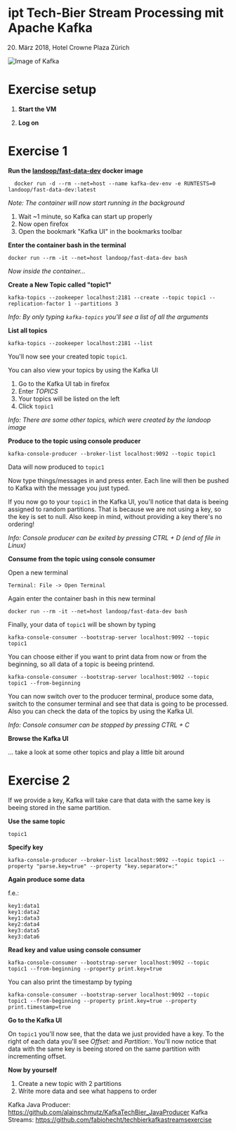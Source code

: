 # ipt Tech-Bier Stream Processing mit Apache Kafka
20. März 2018, Hotel Crowne Plaza Zürich



![Image of Kafka](https://www.codecentric.de/files/2015/12/logo.png)


# Exercise setup

1. **Start the VM**

2. **Log on**

# Exercise 1

**Run the [landoop/fast-data-dev](https://github.com/Landoop/fast-data-dev) docker image**

```
  docker run -d --rm --net=host --name kafka-dev-env -e RUNTESTS=0 landoop/fast-data-dev:latest
```
_Note: The container will now start running in the background_

1. Wait ~1 minute, so Kafka can start up properly
1. Now open firefox
1. Open the bookmark "Kafka UI" in the bookmarks toolbar

**Enter the container bash in the terminal**

```
docker run --rm -it --net=host landoop/fast-data-dev bash
```

_Now inside the container..._

**Create a New Topic called "topic1"**
```
kafka-topics --zookeeper localhost:2181 --create --topic topic1 --replication-factor 1 --partitions 3
```
_Info: By only typing `kafka-topics` you'll see a list of all the arguments_

**List all topics**
```
kafka-topics --zookeeper localhost:2181 --list
```
You'll now see your created topic `topic1`.

You can also view your topics by using the Kafka UI

1. Go to the Kafka UI tab in firefox 
1. Enter _TOPICS_
1. Your topics will be listed on the left
1. Click `topic1`

_Info: There are some other topics, which were created by the landoop image_

**Produce to the topic using console producer**
```
kafka-console-producer --broker-list localhost:9092 --topic topic1
```
Data will now produced to `topic1`

Now type things/messages in and press enter. Each line will then be pushed to Kafka with the message you just typed.

If you now go to your `topic1` in the Kafka UI, you'll notice that data is beeing assigned to random partitions. That is because we are not using a key, so the key is set to null. Also keep in mind, without providing a key there's no ordering!

_Info: Console producer can be exited by pressing CTRL + D (end of file in Linux)_

**Consume from the topic using console consumer**

Open a new terminal

`Terminal: File -> Open Terminal`

Again enter the container bash in this new terminal

```
docker run --rm -it --net=host landoop/fast-data-dev bash
```

Finally, your data of `topic1` will be shown by typing

```
kafka-console-consumer --bootstrap-server localhost:9092 --topic topic1
```

You can choose either if you want to print data from now or from the beginning, so all data of a topic is beeing printend.

```
kafka-console-consumer --bootstrap-server localhost:9092 --topic topic1 --from-beginning
```

You can now switch over to the producer terminal, produce some data, switch to the consumer terminal and see that data is going to be processed. Also you can check the data of the topics by using the Kafka UI.

_Info: Console consumer can be stopped by pressing CTRL + C_


**Browse the Kafka UI** 

... take a look at some other topics and play a little bit around 

# Exercise 2

If we provide a key, Kafka will take care that data with the same key is beeing stored in the same partition.

**Use the same topic**

`topic1`

**Specify key**

```
kafka-console-producer --broker-list localhost:9092 --topic topic1 --property "parse.key=true" --property "key.separator=:"
```

**Again produce some data**

f.e.:

```
key1:data1
key1:data2
key1:data3
key2:data4
key3:data5
key3:data6
```

**Read key and value using console consumer**


```
kafka-console-consumer --bootstrap-server localhost:9092 --topic topic1 --from-beginning --property print.key=true
```

You can also print the timestamp by typing

```
kafka-console-consumer --bootstrap-server localhost:9092 --topic topic1 --from-beginning --property print.key=true --property print.timestamp=true
```

**Go to the Kafka UI**

On `topic1` you'll now see, that the data we just provided have a key. To the right of each data you'll see _Offset:_ and _Partition:_. You'll now notice that data with the same key is beeing stored on the same partition with incrementing offset.

**Now by yourself**

1. Create a new topic with 2 partitions
2. Write more data and see what happens to order

Kafka Java Producer: https://github.com/alainschmutz/KafkaTechBier_JavaProducer
Kafka Streams: https://github.com/fabiohecht/techbierkafkastreamsexercise
